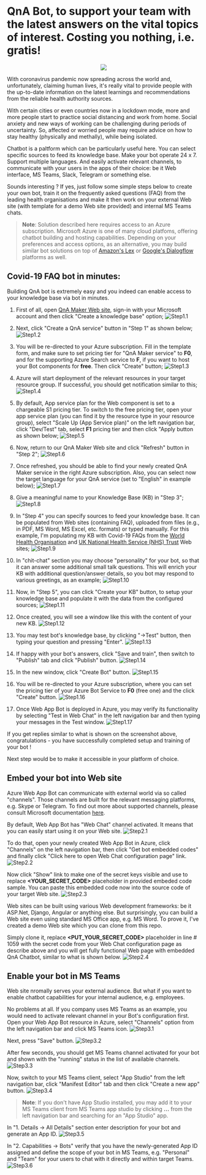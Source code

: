 # QnA Bot, to support your team with the latest answers on the vital topics of interest. Costing you nothing, i.e. gratis!

<p align="center">
  <img src="/images/chatbot.png">
</p>

With coronavirus pandemic now spreading across the world and, unfortunately, claiming human lives, it's really vital to provide people with the up-to-date information on the latest learnings and recommendations from the reliable health authority sources.

With certain cities or even countries now in a lockdown mode, more and more people start to practice social distancing and work from home. Social anxiety and new ways of working can be challenging during periods of uncertainty. So, affected or worried people may require advice on how to stay healthy (physically and methally), while being isolated.

Chatbot is a paltform which can be particularly useful here. You can select specific sources to feed its knowledge base. Make your bot operate 24 x 7. Support multiple languages. And easily activate relevant channels, to communicate with your users in the apps of their choice: be it Web interface, MS Teams, Slack, Telegram or something else.

Sounds interesting ? If yes, just follow some simple steps below to create your own bot, train it on the frequently asked questions (FAQ) from the leading health organisations and make it then work on your external Web site (with template for a demo Web site provided) and internal MS Teams chats.

> **Note**: Solution described here requires access to an Azure subscription. Microsoft Azure is one of many cloud platfoms, offering chatbot building and hosting capabilities. Depending on your preferences and access options, as an alternative, you may build similar bot solutions on top of [Amazon's Lex](https://aws.amazon.com/lex/) or [Google's Dialogflow](https://dialogflow.com/) platforms as well.

## Covid-19 FAQ bot in minutes:
Building QnA bot is extremely easy and you indeed can enable access to your knowledge base via bot in minutes.
1. First of all, open [QnA Maker Web site](https://www.qnamaker.ai/), sign-in with your Microsoft account and then click "Create a knowledge base" option;
![Step1.1](/images/step1_1.png)

2. Next, click "Create a QnA service" button in "Step 1" as shown below;
![Step1.2](/images/step1_2.png)

3. You will be re-directed to your Azure subscription. Fill in the template form, and make sure to set pricing tier for "QnA Maker service" to **F0**, and for the supporting Azure Search service to **F**, if you want to host your Bot components for **free**. Then click "Create" button;
![Step1.3](/images/step1_3.png)

4. Azure will start deployment of the relevant resources in your target resource group. If successful, you should get notification similar to this;
![Step1.4](/images/step1_4.png)

5. By default, App service plan for the Web component is set to a chargeable S1 pricing tier. To switch to the free pricing tier, open your app service plan (you can find it by the resource type in your resource group), select "Scale Up (App Service plan)" on the left navigation bar, click "Dev/Test" tab, select **F1** pricing tier and then click "Apply button as shown below;
![Step1.5](/images/step1_5.png)

6. Now, return to our QnA Maker Web site and click "Refresh" button in "Step 2";
![Step1.6](/images/step1_6.png)

7. Once refreshed, you should be able to find your newly created QnA Maker service in the right Azure subscription. Also, you can select now the target language for your QnA service (set to "English" in example below);
![Step1.7](/images/step1_7.png)

8. Give a meaningful name to your Knowledge Base (KB) in "Step 3";
![Step1.8](/images/step1_8.png)

9. In "Step 4" you can specify sources to feed your knowledge base. It can be populated from Web sites (containing FAQ), uploaded from files (e.g., in PDF, MS Word, MS Excel, etc. formats) or typed manually. For this example, I'm populating my KB with Covid-19 FAQs from the [World Health Organisation](https://www.who.int/news-room/q-a-detail/q-a-coronaviruses) and [UK National Health Service (NHS) Trust](https://www.ulh.nhs.uk/covid-19-latest-staff-updates-and-faqs/) Web sites;
![Step1.9](/images/step1_9.png)

10. In "chit-chat" section you may choose "personality" for your bot, so that it can answer some additional small talk questions. This will enrich your KB with additional question/answer details, so you bot may respond to various greetings, as an example;
![Step1.10](/images/step1_10.png)

11. Now, in "Step 5", you can click "Create your KB" button, to setup your knowledge base and populate it with the data from the configured sources;
![Step1.11](/images/step1_11.png)

12. Once created, you will see a window like this with the content of your new KB.
![Step1.12](/images/step1_12.png)

13. You may test bot's knowledge base, by clicking "->Test" button, then typing your question and pressing "Enter".
![Step1.13](/images/step1_13.png)

14. If happy with your bot's answers, click "Save and train", then switch to "Publish" tab and click "Publish" button.
![Step1.14](/images/step1_14.png)

15. In the new window, click "Create Bot" button.
![Step1.15](/images/step1_15.png)

16. You will be re-directed to your Azure subscription, where you can set the pricing tier of your Azure Bot Service to **F0** (free one) and the click "Create" button.
![Step1.16](/images/step1_16.png)

17. Once Web App Bot is deployed in Azure, you may verify its functionality by selecting "Test in Web Chat" in the left navigation bar and then typing your messages in the Test window.
![Step1.17](/images/step1_17.png)

If you get replies similar to what is shown on the screenshot above, congratulations - you have successfully completed setup and training of your bot !

Next step would be to make it accessible in your platform of choice.

## Embed your bot into Web site
Azure Web App Bot can communicate with external world via so called "channels". Those channels are built for the relevant messaging platforms, e.g. Skype or Telegram. To find out more about supported channels, please consult Microsoft documentation [here](https://docs.microsoft.com/en-us/azure/bot-service/bot-service-manage-channels?view=azure-bot-service-3.0).

By default, Web App Bot has "Web Chat" channel activated. It means that you can easily start using it on your Web site.
![Step2.1](/images/step2_1.png)

To do that, open your newly created Web App Bot in Azure, click "Channels" on the left navigation bar, then click "Get bot embedded  codes" and finally click "Click here to open Web Chat configuration page" link.
![Step2.2](/images/step2_2.png)

Now click "Show" link to make one of the secret keys visible and use to replace **<YOUR_SECRET_CODE>** placeholder in provided embeded code sample. You can paste this embedded code now into the source code of your target Web site.
![Step2.3](/images/step2_3.png)

Web sites can be built using various Web development frameworks: be it ASP.Net, Django, Angular or anything else. But surprisingly, you can build a Web site even using standard MS Office app, e.g. MS Word. To prove it, I've created a demo Web site which you can clone from this repo.

Simply clone it, replace **<PUT_YOUR_SECRET_CODE>** placeholder in line # 1059 with the secret code from your Web Chat configuration page as describe above and you will get fully functional Web page with embedded QnA Chatbot, similar to what is shown below.
![Step2.4](/images/step2_4.png)

## Enable your bot in MS Teams
Web site nromally serves your external audience. But what if you want to enable chatbot capabilities for your internal audience, e.g. employees.

No problems at all. If you company uses MS Teams as an example, you would need to activate relevant channel in your Bot's configuration first. Open your Web App Bot resource in Azure, select "Channels" option from the left navigation bar and click MS Teams icon.
![Step3.1](/images/step3_1.png)

Next, press "Save" button.
![Step3.2](/images/step3_2.png)

After few seconds, you should get MS Teams channel activated for your bot and shown with the "running" status in the list of available channels.
![Step3.3](/images/step3_3.png)

Now, switch to your MS Teams client, select "App Studio" from the left navigation bar, click "Manifest Editor" tab and then click "Create a new app" button.
![Step3.4](/images/step3_4.png)

> **Note**: If you don't have App Studio installed, you may add it to your MS Teams client from MS Teams app studio by clicking **...** from the left navigation bar and searching for an "App Studio" app.

In "1. Details -> All Details" section enter description for your bot and generate an App ID.
![Step3.5](/images/step3_5.png)

In "2. Capabilities -> Bots" verify that you have the newly-generated App ID assigned and define the scope of your bot in MS Teams, e.g. "Personal" and "Team" for your users to chat with it directly and within target Teams.
![Step3.6](/images/step3_6.png)

